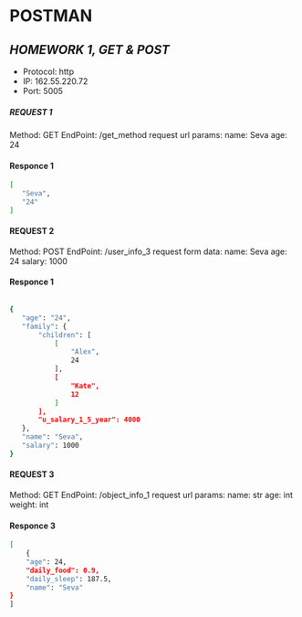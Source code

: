# POSTMAN
## _HOMEWORK 1, GET & POST_

- Protocol: http
- IP: 162.55.220.72
- Port: 5005

##### **REQUEST 1** 
Method: GET
EndPoint: /get_method
request url params: 
 name: Seva
 age: 24
 #### **Responce 1**
 ```sh
 [
    "Seva",
    "24"
]
```

#### **REQUEST 2**
Method: POST
EndPoint: /user_info_3
request form data: 
 name: Seva
 age: 24
 salary: 1000
 #### **Responce 1**
 ```sh

{
    "age": "24",
    "family": {
        "children": [
            [
                "Alex",
                24
            ],
            [
                "Kate",
                12
            ]
        ],
        "u_salary_1_5_year": 4000
    },
    "name": "Seva",
    "salary": 1000
}

```

#### **REQUEST 3**
Method: GET
EndPoint: /object_info_1
request url params: 
 name: str
 age: int
 weight: int
#### **Responce 3**
```sh
[
    {
    "age": 24,
    "daily_food": 0.9,
    "daily_sleep": 187.5,
    "name": "Seva"
}
]
```


